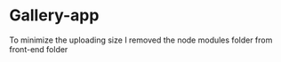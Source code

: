 # Gallery-app
To minimize the uploading size I removed the node modules folder from front-end folder
